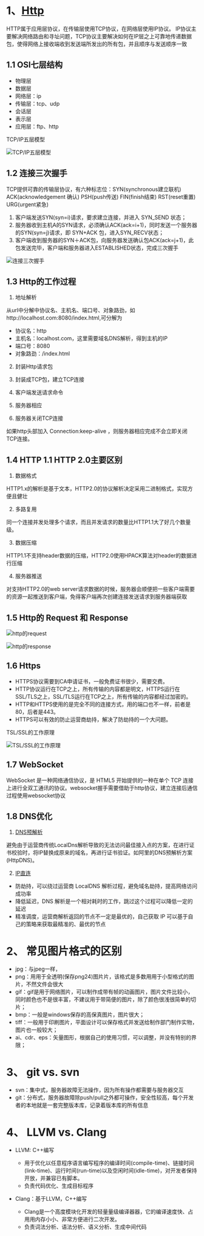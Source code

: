 # 1、[Http](https://mp.weixin.qq.com/s/GICbiyJpINrHZ41u_4zT-A)

HTTP属于应用层协议，在传输层使用TCP协议，在网络层使用IP协议。 IP协议主要解决网络路由和寻址问题，TCP协议主要解决如何在IP层之上可靠地传递数据包，使得网络上接收端收到发送端所发出的所有包，并且顺序与发送顺序一致

## 1.1 OSI七层结构

+ 物理层
+ 数据层
+ 网络层：ip
+ 传输层：tcp、udp
+ 会话层
+ 表示层
+ 应用层：ftp、http

TCP/IP五层模型

![TCP/IP五层模型](./res/other_http_5layer.jpg)

## 1.2 连接三次握手

TCP提供可靠的传输层协议，有六种标志位：SYN(synchronous建立联机) ACK(acknowledgement 确认) PSH(push传送) FIN(finish结束) RST(reset重置) URG(urgent紧急)

1. 客户端发送SYN(syn=i)请求，要求建立连接，并进入 SYN_SEND 状态；
2. 服务器收到主机A的SYN请求，必须确认ACK(ack=i+1)，同时发送一个服务器的SYN(syn=j)请求，即 SYN+ACK 包，进入SYN_RECV状态；
3. 客户端收到服务器的SYN＋ACK包，向服务器发送确认包ACK(ack=j+1)，此包发送完毕，客户端和服务器进入ESTABLISHED状态，完成三次握手

![连接三次握手](./res/other_http_3con.png)

## 1.3 Http的工作过程

1. 地址解析
  
从url中分解中协议名、主机名、端口号、对象路劲，如http://localhost.com:8080/index.html,可分解为
  + 协议名：http
  + 主机名：localhost.com，这里需要域名DNS解析，得到主机的IP
  + 端口号：8080
  + 对象路劲：/index.html

2. 封装Http请求包

3. 封装成TCP包，建立TCP连接

4. 客户端发送请求命令

5. 服务器相应

6. 服务器关闭TCP连接

如果http头部加入 Connection:keep-alive ，则服务器相应完成不会立即关闭TCP连接。

## 1.4 HTTP 1.1 HTTP 2.0主要区别

1. 数据格式

HTTP1.x的解析是基于文本，HTTP2.0的协议解析决定采用二进制格式，实现方便且健壮

2. 多路复用

同一个连接并发处理多个请求，而且并发请求的数量比HTTP1.1大了好几个数量级。

3. 数据压缩

HTTP1.1不支持header数据的压缩，HTTP2.0使用HPACK算法对header的数据进行压缩

4. 服务器推送

对支持HTTP2.0的web server请求数据的时候，服务器会顺便把一些客户端需要的资源一起推送到客户端，免得客户端再次创建连接发送请求到服务器端获取

## 1.5 Http的 Request 和 Response

![http的request](./res/other_http_request.jpg)

![http的response](./res/other_http_response.jpg)

## 1.6 Https

+ HTTPS协议需要到CA申请证书，一般免费证书很少，需要交费。
+ HTTP协议运行在TCP之上，所有传输的内容都是明文，HTTPS运行在SSL/TLS之上，SSL/TLS运行在TCP之上，所有传输的内容都经过加密的。
+ HTTP和HTTPS使用的是完全不同的连接方式，用的端口也不一样，前者是80，后者是443。
+ HTTPS可以有效的防止运营商劫持，解决了防劫持的一个大问题。

TSL/SSL的工作原理

![TSL/SSL的工作原理](./res/other_http_ssl.jpg)

## 1.7 WebSocket

WebSocket 是一种网络通信协议，是 HTML5 开始提供的一种在单个 TCP 连接上进行全双工通讯的协议。websocket握手需要借助于http协议，建立连接后通信过程使用websocket协议

## 1.8 DNS优化

1. [DNS预解析](https://help.aliyun.com/document_detail/30144.html)

避免由于运营商传统LocalDns解析导致的无法访问最佳接入点的方案，在进行证书校验时，将IP替换成原来的域名，再进行证书验证。如阿里的DNS预解析方案(HttpDNS)。

2. [IP直连](https://www.jianshu.com/p/63a94cb46cd2)

+ 防劫持，可以绕过运营商 LocalDNS 解析过程，避免域名劫持，提高网络访问成功率
+ 降低延迟，DNS 解析是一个相对耗时的工作，跳过这个过程可以降低一定的延迟
+ 精准调度，运营商解析返回的节点不一定是最优的，自己获取 IP 可以基于自己的策略来获取最精准的、最优的节点


# 2、 常见图片格式的区别

+ jpg：与jpeg一样，
+ png：⽤用于全透明(保存png24)图⽚片，该格式是多数⽤用于小型格式的图片，不然文件会很大
+ gif：gif是用于网络图片，可以制作成带有帧的动画图片，图片文件比较小，同时颜色也不是很丰富，不建议用于带简便的图片，除了颜色很浅很简单的切片；
+ bmp：一般是windows保存的高保真图片，图片很大；
+ tiff：一般用于印刷图片，平面设计可以保存格式并发送给制作部门制作实物，图片也一般较大； 
+ ai、cdr、eps：矢量图形，根据自己的使用习惯，可以调整，并没有特别的界限；

# 3、 git vs. svn
+ svn：集中式，服务器故障无法操作，因为所有操作都需要与服务器交互
+ git：分布式，服务器故障除push/pull之外都可操作，安全性较高，每个开发者的本地就是一套完整版本库，记录着版本库的所有信息

# 4、 LLVM vs. Clang

+ LLVM: C++编写
  + 用于优化以任意程序语言编写程序的编译时间(compile-time)、链接时间(link-time)、运行时间(run-time)以及空闲时间(idle-time)，对开发者保持开放，并兼容已有脚本。
  + 负责代码优化、生成⽬标程序

+ Clang：基于LLVM，C++编写
  + Clang是一个高度模块化开发的轻量量级编译器器，它的编译速度快、占⽤用内存⼩小、非常方便进⾏⼆次开发。
  + 负责词法分析、语法分析、语义分析、生成中间代码